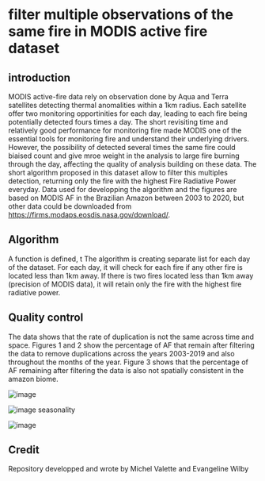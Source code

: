 # filter multiple observations of the same fire in MODIS active fire dataset

## introduction 
MODIS active-fire data rely on observation done by Aqua and Terra satellites detecting thermal anomalities within a 1km radius. Each satellite offer two monitoring opportinities for each day, leading to each fire being potentially detected fours times a day. The short revisiting time and relatively good performance for monitoring fire made MODIS one of the essential tools for monitoring fire and understand their underlying drivers. However, the possibility of detected several times the same fire could biaised count and give mroe weight in the analysis to large fire burning through the day, affecting the quality of analysis building on these data. The short algorithm proposed in this dataset allow to filter this multiples detection, returning only the fire with the highest Fire Radiative Power everyday. Data used for developping the algorithm and the figures are based on MODIS AF in the Brazilian Amazon between 2003 to 2020, but other data could be downloaded from https://firms.modaps.eosdis.nasa.gov/download/. 

## Algorithm 
A function is defined, t
The algorithm is creating separate list for each day of the dataset. For each day, it will check for each fire if any other fire is located less than 1km away. If there is two fires located less than 1km away (precision of MODIS data), it will retain only the fire with the highest fire radiative power. 


## Quality control 
The data shows that the rate of duplication is not the same across time and space. Figures 1 and 2 show the percentage of AF that remain after filtering the data to remove duplications across the years 2003-2019 and also throughout the months of the year. Figure 3 shows that the percentage of AF remaining after filtering the data is also not spatially consistent in the amazon biome. 

![image](https://user-images.githubusercontent.com/84012797/125195171-cb3f8500-e254-11eb-8650-c11281607f49.png)

![image](https://user-images.githubusercontent.com/84012797/125196164-0d6ac580-e259-11eb-9b2d-24ea10486e3e.png)
seasonality


![image](https://user-images.githubusercontent.com/84012797/125196178-21162c00-e259-11eb-917c-1e5fa567bae6.png)

## Credit
Repository developped and wrote by Michel Valette and Evangeline Wilby
